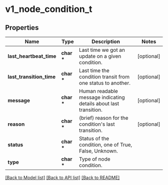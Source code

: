 # v1_node_condition_t

## Properties
Name | Type | Description | Notes
------------ | ------------- | ------------- | -------------
**last_heartbeat_time** | **char \*** | Last time we got an update on a given condition. | [optional] 
**last_transition_time** | **char \*** | Last time the condition transit from one status to another. | [optional] 
**message** | **char \*** | Human readable message indicating details about last transition. | [optional] 
**reason** | **char \*** | (brief) reason for the condition&#39;s last transition. | [optional] 
**status** | **char \*** | Status of the condition, one of True, False, Unknown. | 
**type** | **char \*** | Type of node condition. | 

[[Back to Model list]](../README.md#documentation-for-models) [[Back to API list]](../README.md#documentation-for-api-endpoints) [[Back to README]](../README.md)


